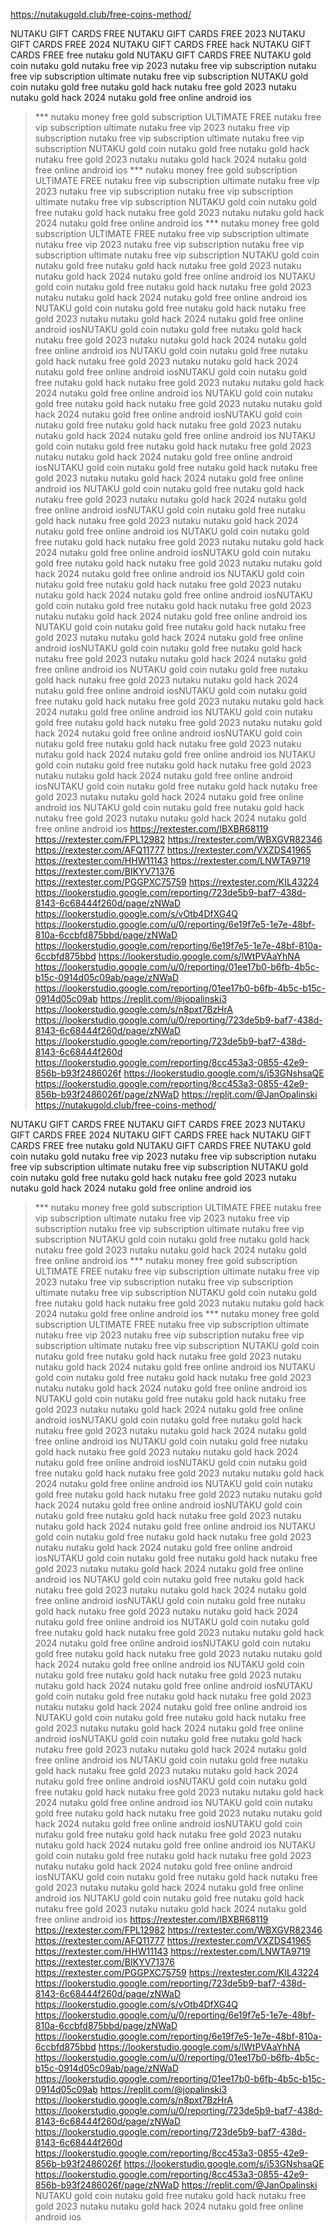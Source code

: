 https://nutakugold.club/free-coins-method/



NUTAKU GIFT CARDS FREE
NUTAKU GIFT CARDS FREE 2023
NUTAKU GIFT CARDS FREE 2024
NUTAKU GIFT CARDS FREE hack
NUTAKU GIFT CARDS FREE free nutaku gold
NUTAKU GIFT CARDS FREE 
NUTAKU gold coin nutaku gold 
nutaku free vip 2023
nutaku free vip subscription
nutaku free vip subscription ultimate
nutaku free vip subscription
NUTAKU gold coin nutaku gold free nutaku gold hack nutaku free gold 2023 nutaku nutaku gold hack 2024 nutaku gold free online android ios
>*** nutaku money free gold subscription ULTIMATE FREE
nutaku free vip subscription ultimate
nutaku free vip 2023
nutaku free vip subscription
nutaku free vip subscription ultimate
nutaku free vip subscription
NUTAKU gold coin nutaku gold free nutaku gold hack nutaku free gold 2023 nutaku nutaku gold hack 2024 nutaku gold free online android ios
>*** nutaku money free gold subscription ULTIMATE FREE
nutaku free vip subscription ultimate
nutaku free vip 2023
nutaku free vip subscription
nutaku free vip subscription ultimate
nutaku free vip subscription
NUTAKU gold coin nutaku gold free nutaku gold hack nutaku free gold 2023 nutaku nutaku gold hack 2024 nutaku gold free online android ios
>*** nutaku money free gold subscription ULTIMATE FREE
nutaku free vip subscription ultimate
nutaku free vip 2023
nutaku free vip subscription
nutaku free vip subscription ultimate
nutaku free vip subscription
NUTAKU gold coin nutaku gold free nutaku gold hack nutaku free gold 2023 nutaku nutaku gold hack 2024 nutaku gold free online android ios
NUTAKU gold coin nutaku gold free nutaku gold hack nutaku free gold 2023 nutaku nutaku gold hack 2024 nutaku gold free online android ios
NUTAKU gold coin nutaku gold free nutaku gold hack nutaku free gold 2023 nutaku nutaku gold hack 2024 nutaku gold free online android iosNUTAKU gold coin nutaku gold free nutaku gold hack nutaku free gold 2023 nutaku nutaku gold hack 2024 nutaku gold free online android ios
NUTAKU gold coin nutaku gold free nutaku gold hack nutaku free gold 2023 nutaku nutaku gold hack 2024 nutaku gold free online android iosNUTAKU gold coin nutaku gold free nutaku gold hack nutaku free gold 2023 nutaku nutaku gold hack 2024 nutaku gold free online android ios
NUTAKU gold coin nutaku gold free nutaku gold hack nutaku free gold 2023 nutaku nutaku gold hack 2024 nutaku gold free online android iosNUTAKU gold coin nutaku gold free nutaku gold hack nutaku free gold 2023 nutaku nutaku gold hack 2024 nutaku gold free online android ios
NUTAKU gold coin nutaku gold free nutaku gold hack nutaku free gold 2023 nutaku nutaku gold hack 2024 nutaku gold free online android iosNUTAKU gold coin nutaku gold free nutaku gold hack nutaku free gold 2023 nutaku nutaku gold hack 2024 nutaku gold free online android ios
NUTAKU gold coin nutaku gold free nutaku gold hack nutaku free gold 2023 nutaku nutaku gold hack 2024 nutaku gold free online android iosNUTAKU gold coin nutaku gold free nutaku gold hack nutaku free gold 2023 nutaku nutaku gold hack 2024 nutaku gold free online android ios
NUTAKU gold coin nutaku gold free nutaku gold hack nutaku free gold 2023 nutaku nutaku gold hack 2024 nutaku gold free online android iosNUTAKU gold coin nutaku gold free nutaku gold hack nutaku free gold 2023 nutaku nutaku gold hack 2024 nutaku gold free online android ios
NUTAKU gold coin nutaku gold free nutaku gold hack nutaku free gold 2023 nutaku nutaku gold hack 2024 nutaku gold free online android iosNUTAKU gold coin nutaku gold free nutaku gold hack nutaku free gold 2023 nutaku nutaku gold hack 2024 nutaku gold free online android ios
NUTAKU gold coin nutaku gold free nutaku gold hack nutaku free gold 2023 nutaku nutaku gold hack 2024 nutaku gold free online android iosNUTAKU gold coin nutaku gold free nutaku gold hack nutaku free gold 2023 nutaku nutaku gold hack 2024 nutaku gold free online android ios
NUTAKU gold coin nutaku gold free nutaku gold hack nutaku free gold 2023 nutaku nutaku gold hack 2024 nutaku gold free online android iosNUTAKU gold coin nutaku gold free nutaku gold hack nutaku free gold 2023 nutaku nutaku gold hack 2024 nutaku gold free online android ios
NUTAKU gold coin nutaku gold free nutaku gold hack nutaku free gold 2023 nutaku nutaku gold hack 2024 nutaku gold free online android iosNUTAKU gold coin nutaku gold free nutaku gold hack nutaku free gold 2023 nutaku nutaku gold hack 2024 nutaku gold free online android ios
NUTAKU gold coin nutaku gold free nutaku gold hack nutaku free gold 2023 nutaku nutaku gold hack 2024 nutaku gold free online android iosNUTAKU gold coin nutaku gold free nutaku gold hack nutaku free gold 2023 nutaku nutaku gold hack 2024 nutaku gold free online android ios
NUTAKU gold coin nutaku gold free nutaku gold hack nutaku free gold 2023 nutaku nutaku gold hack 2024 nutaku gold free online android ios
https://rextester.com/IBXBR68119
https://rextester.com/FPL12982
https://rextester.com/WBXGVR82346
https://rextester.com/AFQ11777
https://rextester.com/VXZDS41965
https://rextester.com/HHW11143
https://rextester.com/LNWTA9719
https://rextester.com/BIKYV71376
https://rextester.com/PGGPXC75759
https://rextester.com/KIL43224
https://lookerstudio.google.com/reporting/723de5b9-baf7-438d-8143-6c68444f260d/page/zNWaD
https://lookerstudio.google.com/s/vOtb4DfXG4Q
https://lookerstudio.google.com/u/0/reporting/6e19f7e5-1e7e-48bf-810a-6ccbfd875bbd/page/zNWaD
https://lookerstudio.google.com/reporting/6e19f7e5-1e7e-48bf-810a-6ccbfd875bbd
https://lookerstudio.google.com/s/lWtPVAaYhNA
https://lookerstudio.google.com/u/0/reporting/01ee17b0-b6fb-4b5c-b15c-0914d05c09ab/page/zNWaD
https://lookerstudio.google.com/reporting/01ee17b0-b6fb-4b5c-b15c-0914d05c09ab
https://replit.com/@jopalinski3
https://lookerstudio.google.com/s/n8pxt7BzHrA
https://lookerstudio.google.com/u/0/reporting/723de5b9-baf7-438d-8143-6c68444f260d/page/zNWaD
https://lookerstudio.google.com/reporting/723de5b9-baf7-438d-8143-6c68444f260d
https://lookerstudio.google.com/reporting/8cc453a3-0855-42e9-856b-b93f2486026f
https://lookerstudio.google.com/s/i53GNshsaQE
https://lookerstudio.google.com/reporting/8cc453a3-0855-42e9-856b-b93f2486026f/page/zNWaD
https://replit.com/@JanOpalinski
>https://nutakugold.club/free-coins-method/



NUTAKU GIFT CARDS FREE
NUTAKU GIFT CARDS FREE 2023
NUTAKU GIFT CARDS FREE 2024
NUTAKU GIFT CARDS FREE hack
NUTAKU GIFT CARDS FREE free nutaku gold
NUTAKU GIFT CARDS FREE 
NUTAKU gold coin nutaku gold 
nutaku free vip 2023
nutaku free vip subscription
nutaku free vip subscription ultimate
nutaku free vip subscription
NUTAKU gold coin nutaku gold free nutaku gold hack nutaku free gold 2023 nutaku nutaku gold hack 2024 nutaku gold free online android ios
>*** nutaku money free gold subscription ULTIMATE FREE
nutaku free vip subscription ultimate
nutaku free vip 2023
nutaku free vip subscription
nutaku free vip subscription ultimate
nutaku free vip subscription
NUTAKU gold coin nutaku gold free nutaku gold hack nutaku free gold 2023 nutaku nutaku gold hack 2024 nutaku gold free online android ios
>*** nutaku money free gold subscription ULTIMATE FREE
nutaku free vip subscription ultimate
nutaku free vip 2023
nutaku free vip subscription
nutaku free vip subscription ultimate
nutaku free vip subscription
NUTAKU gold coin nutaku gold free nutaku gold hack nutaku free gold 2023 nutaku nutaku gold hack 2024 nutaku gold free online android ios
>*** nutaku money free gold subscription ULTIMATE FREE
nutaku free vip subscription ultimate
nutaku free vip 2023
nutaku free vip subscription
nutaku free vip subscription ultimate
nutaku free vip subscription
NUTAKU gold coin nutaku gold free nutaku gold hack nutaku free gold 2023 nutaku nutaku gold hack 2024 nutaku gold free online android ios
NUTAKU gold coin nutaku gold free nutaku gold hack nutaku free gold 2023 nutaku nutaku gold hack 2024 nutaku gold free online android ios
NUTAKU gold coin nutaku gold free nutaku gold hack nutaku free gold 2023 nutaku nutaku gold hack 2024 nutaku gold free online android iosNUTAKU gold coin nutaku gold free nutaku gold hack nutaku free gold 2023 nutaku nutaku gold hack 2024 nutaku gold free online android ios
NUTAKU gold coin nutaku gold free nutaku gold hack nutaku free gold 2023 nutaku nutaku gold hack 2024 nutaku gold free online android iosNUTAKU gold coin nutaku gold free nutaku gold hack nutaku free gold 2023 nutaku nutaku gold hack 2024 nutaku gold free online android ios
NUTAKU gold coin nutaku gold free nutaku gold hack nutaku free gold 2023 nutaku nutaku gold hack 2024 nutaku gold free online android iosNUTAKU gold coin nutaku gold free nutaku gold hack nutaku free gold 2023 nutaku nutaku gold hack 2024 nutaku gold free online android ios
NUTAKU gold coin nutaku gold free nutaku gold hack nutaku free gold 2023 nutaku nutaku gold hack 2024 nutaku gold free online android iosNUTAKU gold coin nutaku gold free nutaku gold hack nutaku free gold 2023 nutaku nutaku gold hack 2024 nutaku gold free online android ios
NUTAKU gold coin nutaku gold free nutaku gold hack nutaku free gold 2023 nutaku nutaku gold hack 2024 nutaku gold free online android iosNUTAKU gold coin nutaku gold free nutaku gold hack nutaku free gold 2023 nutaku nutaku gold hack 2024 nutaku gold free online android ios
NUTAKU gold coin nutaku gold free nutaku gold hack nutaku free gold 2023 nutaku nutaku gold hack 2024 nutaku gold free online android iosNUTAKU gold coin nutaku gold free nutaku gold hack nutaku free gold 2023 nutaku nutaku gold hack 2024 nutaku gold free online android ios
NUTAKU gold coin nutaku gold free nutaku gold hack nutaku free gold 2023 nutaku nutaku gold hack 2024 nutaku gold free online android iosNUTAKU gold coin nutaku gold free nutaku gold hack nutaku free gold 2023 nutaku nutaku gold hack 2024 nutaku gold free online android ios
NUTAKU gold coin nutaku gold free nutaku gold hack nutaku free gold 2023 nutaku nutaku gold hack 2024 nutaku gold free online android iosNUTAKU gold coin nutaku gold free nutaku gold hack nutaku free gold 2023 nutaku nutaku gold hack 2024 nutaku gold free online android ios
NUTAKU gold coin nutaku gold free nutaku gold hack nutaku free gold 2023 nutaku nutaku gold hack 2024 nutaku gold free online android iosNUTAKU gold coin nutaku gold free nutaku gold hack nutaku free gold 2023 nutaku nutaku gold hack 2024 nutaku gold free online android ios
NUTAKU gold coin nutaku gold free nutaku gold hack nutaku free gold 2023 nutaku nutaku gold hack 2024 nutaku gold free online android iosNUTAKU gold coin nutaku gold free nutaku gold hack nutaku free gold 2023 nutaku nutaku gold hack 2024 nutaku gold free online android ios
NUTAKU gold coin nutaku gold free nutaku gold hack nutaku free gold 2023 nutaku nutaku gold hack 2024 nutaku gold free online android iosNUTAKU gold coin nutaku gold free nutaku gold hack nutaku free gold 2023 nutaku nutaku gold hack 2024 nutaku gold free online android ios
NUTAKU gold coin nutaku gold free nutaku gold hack nutaku free gold 2023 nutaku nutaku gold hack 2024 nutaku gold free online android ios
https://rextester.com/IBXBR68119
https://rextester.com/FPL12982
https://rextester.com/WBXGVR82346
https://rextester.com/AFQ11777
https://rextester.com/VXZDS41965
https://rextester.com/HHW11143
https://rextester.com/LNWTA9719
https://rextester.com/BIKYV71376
https://rextester.com/PGGPXC75759
https://rextester.com/KIL43224
https://lookerstudio.google.com/reporting/723de5b9-baf7-438d-8143-6c68444f260d/page/zNWaD
https://lookerstudio.google.com/s/vOtb4DfXG4Q
https://lookerstudio.google.com/u/0/reporting/6e19f7e5-1e7e-48bf-810a-6ccbfd875bbd/page/zNWaD
https://lookerstudio.google.com/reporting/6e19f7e5-1e7e-48bf-810a-6ccbfd875bbd
https://lookerstudio.google.com/s/lWtPVAaYhNA
https://lookerstudio.google.com/u/0/reporting/01ee17b0-b6fb-4b5c-b15c-0914d05c09ab/page/zNWaD
https://lookerstudio.google.com/reporting/01ee17b0-b6fb-4b5c-b15c-0914d05c09ab
https://replit.com/@jopalinski3
https://lookerstudio.google.com/s/n8pxt7BzHrA
https://lookerstudio.google.com/u/0/reporting/723de5b9-baf7-438d-8143-6c68444f260d/page/zNWaD
https://lookerstudio.google.com/reporting/723de5b9-baf7-438d-8143-6c68444f260d
https://lookerstudio.google.com/reporting/8cc453a3-0855-42e9-856b-b93f2486026f
https://lookerstudio.google.com/s/i53GNshsaQE
https://lookerstudio.google.com/reporting/8cc453a3-0855-42e9-856b-b93f2486026f/page/zNWaD
https://replit.com/@JanOpalinski
NUTAKU gold coin nutaku gold free nutaku gold hack nutaku free gold 2023 nutaku nutaku gold hack 2024 nutaku gold free online android ios

